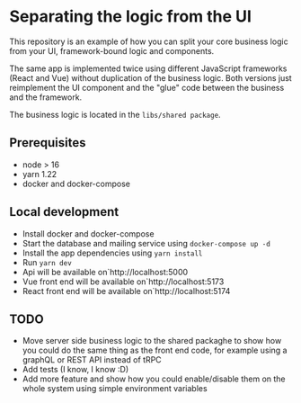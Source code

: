 # Separating the logic from the UI

This repository is an example of how you can split your core business logic from your UI, framework-bound logic and components.

The same app is implemented twice using different JavaScript frameworks (React and Vue) without duplication of the business logic. Both versions just reimplement the UI component and the "glue" code between the business and the framework.

The business logic is located in the `libs/shared package`.

## Prerequisites

- node > 16
- yarn 1.22
- docker and docker-compose

## Local development

- Install docker and docker-compose
- Start the database and mailing service using `docker-compose up -d`
- Install the app dependencies using `yarn install`
- Run `yarn dev`
- Api will be available on`http://localhost:5000
- Vue front end will be available on`http://localhost:5173
- React front end will be available on`http://localhost:5174

## TODO

- Move server side business logic to the shared packaghe to show how you could do the same thing as the front end code, for example using a graphQL or REST API instead of tRPC
- Add tests (I know, I know :D)
- Add more feature and show how you could enable/disable them on the whole system using simple environment variables
